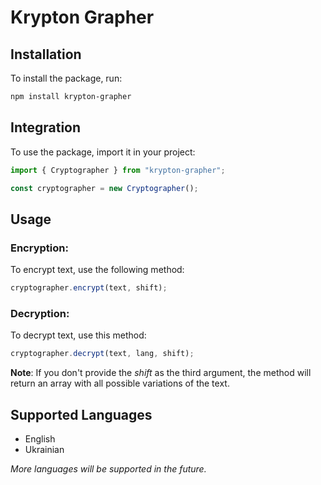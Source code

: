 # Krypton Grapher

## Installation

To install the package, run:

```bash
npm install krypton-grapher
```

## Integration

To use the package, import it in your project:

```js
import { Cryptographer } from "krypton-grapher";

const cryptographer = new Cryptographer();
```

## Usage

### Encryption:

To encrypt text, use the following method:
```js
cryptographer.encrypt(text, shift);
```

### Decryption:

To decrypt text, use this method:

```js
cryptographer.decrypt(text, lang, shift);
```

**Note**: If you don't provide the _shift_ as the third argument, the method will return an array with all possible variations of the text.

## Supported Languages

- English
- Ukrainian

_More languages will be supported in the future._